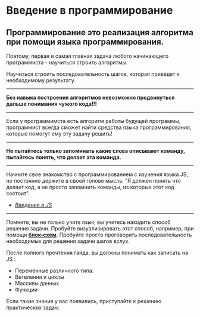 # Введение в программирование

## Программирование это реализация **алгоритма** при помощи языка программирования.

Поэтому, первая и самая главная задача любого начинающего программиста - научиться строить алгоритмы.

Научиться строить последовательность шагов, которая приведет к необходимому результату.
***
**Без навыка построения алгоритмов невозможно продвинуться дальше понимания чужого кода!!!**
***
Если у программимста есть алгоритм работы будущей программы, программист
всегда сможет найти средства языка программирования, которые помогут ему
эту задачу решить!
***
**Не пытайтесь только запоминать
какие слова описывают команду, пытайтесь понять, что делает эта команда.**
***
Начните свое знакомство с программированием с изучения языка JS,
но постоянно держите в своей голове мысль: "Я должен понять что делает код,
а не просто запомнить команды, из которых этот код состоит". 
* [*Введение в JS*](https://learn.javascript.ru/)



***

Помните, вы не только учите язык, вы учитесь находить способ решения задачи. 
Пробуйте визуализировать этот способ, например, при помощи [**блок-схем**](http://inf.e-alekseev.ru/text/Block_schem.html). 
Пробуйте просто проговорить последовательность необходимых для решения задачи шагов вслух.

После полного прочтения гайда, вы должны понимать как записать на JS :

* Переменные различного типа.
* Ветвления и циклы
* Массивы данных
* Функции

Если такие знания у вас появились, приступайте к решению практических задач: